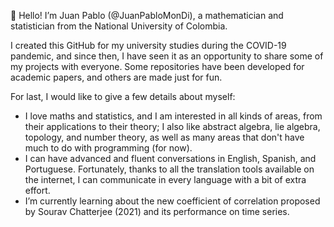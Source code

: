👋 Hello! I’m Juan Pablo (@JuanPabloMonDi), a mathematician and statistician from the National University of Colombia. 

I created this GitHub for my university studies during the COVID-19 pandemic, and since then, I have seen it as an opportunity to share some of my projects with everyone. Some repositories have been developed for academic papers, and others are made just for fun.   

For last, I would like to give a few details about myself:
- I love maths and statistics, and I am interested in all kinds of areas, from their applications to their theory; I also like abstract algebra, lie algebra, topology, and number theory, as well as many areas that don't have much to do with programming (for now).
- I can have advanced and fluent conversations in English, Spanish, and Portuguese. Fortunately, thanks to all the translation tools available on the internet, I can communicate in every language with a bit of extra effort.
-  I’m currently learning about the new coefficient of correlation proposed by Sourav Chatterjee (2021) and its performance on time series.  
<!---
- 💞️ I’m looking to collaborate on ...
 📫 How to reach me ...
<!---
JuanPabloMonDi/JuanPabloMonDi is a ✨ special ✨ repository because its `README.md` (this file) appears on your GitHub profile.
You can click the Preview link to take a look at your changes.
--->
